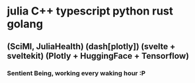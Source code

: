 # julia    C++      typescript           python                              rust    golang 
## (SciMl, JuliaHealth) (dash[plotly]) (svelte + sveltekit) (Plotly + HuggingFace + Tensorflow)

### Sentient Being, working every waking hour :P
